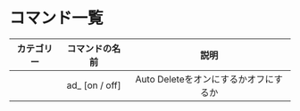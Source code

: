 # コマンド一覧


|カテゴリー| コマンドの名前 | 説明|
|:-----------:|:-----------:|:--------:
|| ad_ [on / off]|Auto Deleteをオンにするかオフにするか 